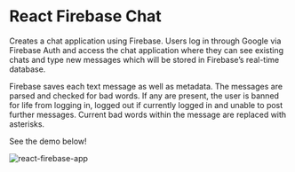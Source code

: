 # React Firebase Chat 

Creates a chat application using Firebase. Users log in through Google via Firebase Auth and access the chat application where they can see existing chats and type new messages which will be stored in Firebase’s real-time database.

Firebase saves each text message as well as metadata. The messages are parsed and checked for bad words. If any are present, the user is banned for life from logging in, logged out if currently logged in and unable to post further messages. Current bad words within the message are replaced with asterisks. 

See the demo below!

![react-firebase-app](https://www.veed.io/view/f8309f7f-19cc-4ff9-8b30-8200b9c7044c?panel=share)
